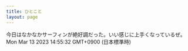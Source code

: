 ```yaml
---
title: ひとこと
layout: page
---
```

<div class="box" dt="1678686932852">
  今日はなかなかサーフィンが絶好調だった。いい感じに上手くなっているぜ。
  <div class="content is-small">Mon Mar 13 2023 14:55:32 GMT+0900 (日本標準時)</div>
</div>